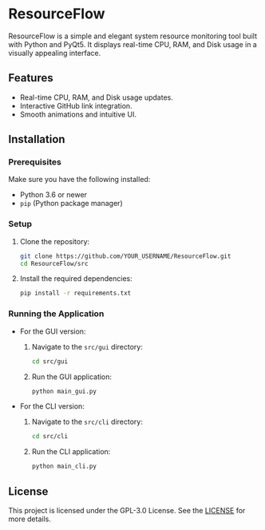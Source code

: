 
# ResourceFlow

ResourceFlow is a simple and elegant system resource monitoring tool built with Python and PyQt5. It displays real-time CPU, RAM, and Disk usage in a visually appealing interface.

## Features
- Real-time CPU, RAM, and Disk usage updates.
- Interactive GitHub link integration.
- Smooth animations and intuitive UI.

## Installation

### Prerequisites
Make sure you have the following installed:
- Python 3.6 or newer
- `pip` (Python package manager)

### Setup

1. Clone the repository:
   ```bash
   git clone https://github.com/YOUR_USERNAME/ResourceFlow.git
   cd ResourceFlow/src
   ```

2. Install the required dependencies:
   ```bash
   pip install -r requirements.txt
   ```

### Running the Application

- For the GUI version:
   1. Navigate to the `src/gui` directory:
      ```bash
      cd src/gui
      ```
   2. Run the GUI application:
      ```bash
      python main_gui.py
      ```

- For the CLI version:
   1. Navigate to the `src/cli` directory:
      ```bash
      cd src/cli
      ```
   2. Run the CLI application:
      ```bash
      python main_cli.py
      ```

## License

This project is licensed under the GPL-3.0 License. See the [LICENSE](https://opensource.org/licenses/GPL-3.0) for more details.
